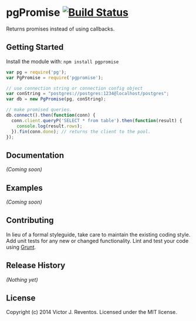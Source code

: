 # pgPromise [![Build Status](https://secure.travis-ci.org/vjames19/pgpromise.png?branch=master)](http://travis-ci.org/vjames19/pgpromise)

Returns promises instead of using callbacks.

## Getting Started
Install the module with: `npm install pgpromise`

```javascript
var pg = require('pg');
var PgPromise = require('pgpromise');

// use connection string or connection config object
var conString = "postgres://postgres:1234@localhost/postgres";
var db = new PgPromise(pg, conString);

// make promised queries.
db.connect().then(function(conn) {
  conn.client.queryP('SELECT * from table').then(function(result) {
    console.log(result.rows);
  }).fin(conn.done); // returns the client to the pool.
});

```

## Documentation
_(Coming soon)_

## Examples
_(Coming soon)_

## Contributing
In lieu of a formal styleguide, take care to maintain the existing coding style. Add unit tests for any new or changed functionality. Lint and test your code using [Grunt](http://gruntjs.com/).

## Release History
_(Nothing yet)_

## License
Copyright (c) 2014 Victor J. Reventos. Licensed under the MIT license.
